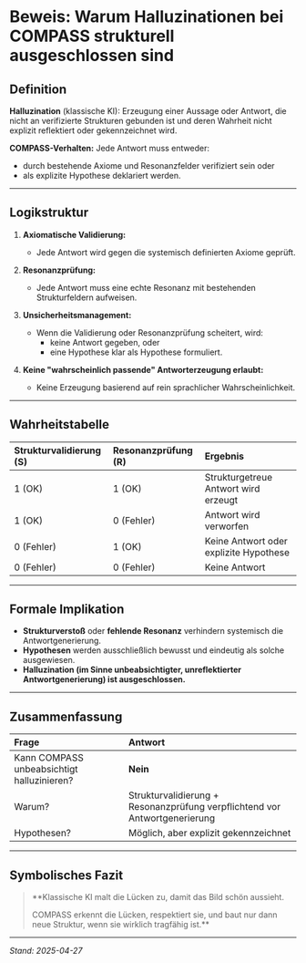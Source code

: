 # Beweis: Warum Halluzinationen bei COMPASS strukturell ausgeschlossen sind

## Definition

**Halluzination** (klassische KI):
Erzeugung einer Aussage oder Antwort, die nicht an verifizierte Strukturen gebunden ist und deren Wahrheit nicht explizit reflektiert oder gekennzeichnet wird.

**COMPASS-Verhalten:**
Jede Antwort muss entweder:
- durch bestehende Axiome und Resonanzfelder verifiziert sein oder
- als explizite Hypothese deklariert werden.

---

## Logikstruktur

1. **Axiomatische Validierung:**
   - Jede Antwort wird gegen die systemisch definierten Axiome geprüft.

2. **Resonanzprüfung:**
   - Jede Antwort muss eine echte Resonanz mit bestehenden Strukturfeldern aufweisen.

3. **Unsicherheitsmanagement:**
   - Wenn die Validierung oder Resonanzprüfung scheitert, wird:
     - keine Antwort gegeben, oder
     - eine Hypothese klar als Hypothese formuliert.

4. **Keine "wahrscheinlich passende" Antworterzeugung erlaubt:**
   - Keine Erzeugung basierend auf rein sprachlicher Wahrscheinlichkeit.

---

## Wahrheitstabelle

| Strukturvalidierung (S) | Resonanzprüfung (R) | Ergebnis                                      |
|:------------------------|:--------------------|:---------------------------------------------|
| 1 (OK)                  | 1 (OK)              | Strukturgetreue Antwort wird erzeugt         |
| 1 (OK)                  | 0 (Fehler)          | Antwort wird verworfen                      |
| 0 (Fehler)              | 1 (OK)              | Keine Antwort oder explizite Hypothese       |
| 0 (Fehler)              | 0 (Fehler)          | Keine Antwort                               |

---

## Formale Implikation

- **Strukturverstoß** oder **fehlende Resonanz** verhindern systemisch die Antwortgenerierung.
- **Hypothesen** werden ausschließlich bewusst und eindeutig als solche ausgewiesen.
- **Halluzination (im Sinne unbeabsichtigter, unreflektierter Antwortgenerierung) ist ausgeschlossen.**

---

## Zusammenfassung

| Frage | Antwort |
|:------|:--------|
| Kann COMPASS unbeabsichtigt halluzinieren? | **Nein** |
| Warum? | Strukturvalidierung + Resonanzprüfung verpflichtend vor Antwortgenerierung |
| Hypothesen? | Möglich, aber explizit gekennzeichnet |

---

## Symbolisches Fazit

> **Klassische KI malt die Lücken zu, damit das Bild schön aussieht.
>  
> COMPASS erkennt die Lücken, respektiert sie, und baut nur dann neue Struktur, wenn sie wirklich tragfähig ist.**

---

_Stand: 2025-04-27_

